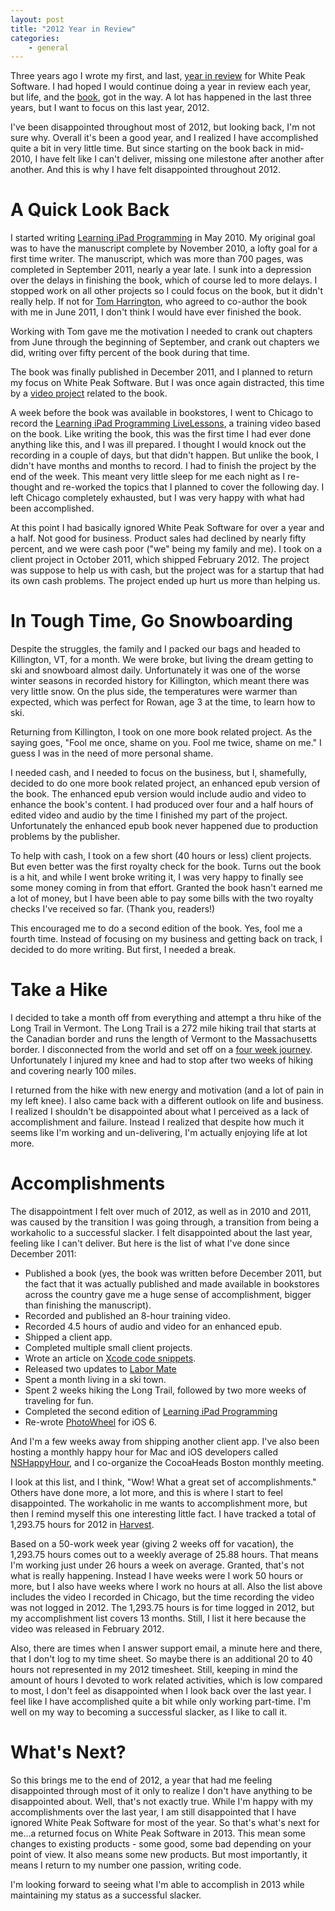 ```yaml
---
layout: post
title: "2012 Year in Review"
categories:
    - general
---
```

Three years ago I wrote my first, and last, [year in review][2009] for White Peak Software. I had hoped I would continue doing a year in review each year, but life, and the [book][lipad], got in the way. A lot has happened in the last three years, but I want to focus on this last year, 2012.

I've been disappointed throughout most of 2012, but looking back, I'm not sure why. Overall it's been a good year, and I realized I have accomplished quite a bit in very little time. But since starting on the book back in mid-2010, I have felt like I can't deliver, missing one milestone after another after another. And this is why I have felt disappointed throughout 2012.

# A Quick Look Back

I started writing [Learning iPad Programming][lipad] in May 2010. My original goal was to have the manuscript complete by November 2010, a lofty goal for a first time writer. The manuscript, which was more than 700 pages, was completed in September 2011, nearly a year late. I sunk into a depression over the delays in finishing the book, which of course led to more delays. I stopped work on all other projects so I could focus on the book, but it didn't really help. If not for [Tom Harrington][atomicbird], who agreed to co-author the book with me in June 2011, I don't think I would have ever finished the book.

Working with Tom gave me the motivation I needed to crank out chapters from June through the beginning of September, and crank out chapters we did, writing over fifty percent of the book during that time.

The book was finally published in December 2011, and I planned to return my focus on White Peak Software. But I was once again distracted, this time by a [video project][livelessons] related to the book.

A week before the book was available in bookstores, I went to Chicago to record the [Learning iPad Programming LiveLessons][livelessons], a training video based on the book. Like writing the book, this was the first time I had ever done anything like this, and I was ill prepared. I thought I would knock out the recording in a couple of days, but that didn't happen. But unlike the book, I didn't have months and months to record. I had to finish the project by the end of the week. This meant very little sleep for me each night as I re-thought and re-worked the topics that I planned to cover the following day. I left Chicago completely exhausted, but I was very happy with what had been accomplished.

At this point I had basically ignored White Peak Software for over a year and a half. Not good for business. Product sales had declined by nearly fifty percent, and we were cash poor ("we" being my family and me). I took on a client project in October 2011, which shipped February 2012. The project was suppose to help us with cash, but the project was for a startup that had its own cash problems. The project ended up hurt us more than helping us.

# In Tough Time, Go Snowboarding

Despite the struggles, the family and I packed our bags and headed to Killington, VT, for a month. We were broke, but living the dream getting to ski and snowboard almost daily. Unfortunately it was one of the worse winter seasons in recorded history for Killington, which meant there was very little snow. On the plus side, the temperatures were warmer than expected, which was perfect for Rowan, age 3 at the time, to learn how to ski. 

Returning from Killington, I took on one more book related project. As the saying goes, "Fool me once, shame on you. Fool me twice, shame on me." I guess I was in the need of more personal shame. 

I needed cash, and I needed to focus on the business, but I, shamefully, decided to do one more book related project, an enhanced epub version of the book. The enhanced epub version would include audio and video to enhance the book's content. I had produced over four and a half hours of edited video and audio by the time I finished my part of the project. Unfortunately the enhanced epub book never happened due to production problems by the publisher. 

To help with cash, I took on a few short (40 hours or less) client projects. But even better was the first royalty check for the book. Turns out the book is a hit, and while I went broke writing it, I was very happy to finally see some money coming in from that effort. Granted the book hasn't earned me a lot of money, but I have been able to pay some bills with the two royalty checks I've received so far. (Thank you, readers!)

This encouraged me to do a second edition of the book. Yes, fool me a fourth time. Instead of focusing on my business and getting back on track, I decided to do more writing. But first, I needed a break. 

# Take a Hike

I decided to take a month off from everything and attempt a thru hike of the Long Trail in Vermont. The Long Trail is a 272 mile hiking trail that starts at the Canadian border and runs the length of Vermont to the Massachusetts border. I disconnected from the world and set off on a [four week journey][hike]. Unfortunately I injured my knee and had to stop after two weeks of hiking and covering nearly 100 miles.

I returned from the hike with new energy and motivation (and a lot of pain in my left knee). I also came back with a different outlook on life and business. I realized I shouldn't be disappointed about what I perceived as a lack of accomplishment and failure. Instead I realized that despite how much it seems like I'm working and un-delivering, I'm actually enjoying life at lot more.

# Accomplishments

The disappointment I felt over much of 2012, as well as in 2010 and 2011, was caused by the transition I was going through, a transition from being a workaholic to a successful slacker. I felt disappointed about the last year, feeling like I can't deliver. But here is the list of what I've done since December 2011:

- Published a book (yes, the book was written before December 2011, but the fact that it was actually published and made available in bookstores across the country gave me a huge sense of accomplishment, bigger than finishing the manuscript).
- Recorded and published an 8-hour training video.
- Recorded 4.5 hours of audio and video for an enhanced epub.
- Shipped a client app.
- Completed multiple small client projects.
- Wrote an article on [Xcode code snippets][codesnippets].
- Released two updates to [Labor Mate][labormate]
- Spent a month living in a ski town.
- Spent 2 weeks hiking the Long Trail, followed by two more weeks of traveling for fun.
- Completed the second edition of [Learning iPad Programming][lipad]
- Re-wrote [PhotoWheel][photowheel] for iOS 6.

And I'm a few weeks away from shipping another client app. I've also been hosting a monthly happy hour for Mac and iOS developers called [NSHappyHour][nshappyhour], and I co-organize the CocoaHeads Boston monthly meeting.

I look at this list, and I think, "Wow! What a great set of accomplishments." Others have done more, a lot more, and this is where I start to feel disappointed. The workaholic in me wants to accomplishment more, but then I remind myself this one interesting little fact. I have tracked a total of 1,293.75 hours for 2012 in [Harvest][harvest].

Based on a 50-work week year (giving 2 weeks off for vacation), the 1,293.75 hours comes out to a weekly average of 25.88 hours. That means I'm working just under 26 hours a week on average. Granted, that's not what is really happening. Instead I have weeks were I work 50 hours or more, but I also have weeks where I work no hours at all. Also the list above includes the video I recorded in Chicago, but the time recording the video was not logged in 2012. The 1,293.75 hours is for time logged in 2012, but my accomplishment list covers 13 months. Still, I list it here because the video was released in February 2012.

Also, there are times when I answer support email, a minute here and there, that I don't log to my time sheet. So maybe there is an additional 20 to 40 hours not represented in my 2012 timesheet. Still, keeping in mind the amount of hours I devoted to work related activities, which is low compared to most, I don't feel as disappointed when I look back over the last year. I feel like I have accomplished quite a bit while only working part-time. I'm well on my way to becoming a successful slacker, as I like to call it.

# What's Next?

So this brings me to the end of 2012, a year that had me feeling disappointed through most of it only to realize I don't have anything to be disappointed about. Well, that's not exactly true. While I'm happy with my accomplishments over the last year, I am still disappointed that I have ignored White Peak Software for most of the year. So that's what's next for me...a returned focus on White Peak Software in 2013. This mean some changes to existing products - some good, some bad depending on your point of view. It also means some new products. But most importantly, it means I return to my number one passion, writing code. 

I'm looking forward to seeing what I'm able to accomplish in 2013 while maintaining my status as a successful slacker.

[2009]: http://blog.whitepeaksoftware.com/2009/12/30/white-peak-software-year-in-review-2009/
[lipad]: http://www.learningipadprogramming.com
[livelessons]: http://my.safaribooksonline.com/9780132981163
[hike]: http://www.thecave.com/2012/09/25/back-from-the-long-trail-hike/
[labormate]: http://www.whitepeaksoftware.com/main/labor-mate/index
[photowheel]: http://www.photowheelapp.com
[codesnippets]: http://www.informit.com/articles/article.aspx?p=1914191
[harvest]: http://www.getharvest.com
[nshappyhour]: http://www.nshappyhour.org
[atomicbird]: https://twitter.com/atomicbird